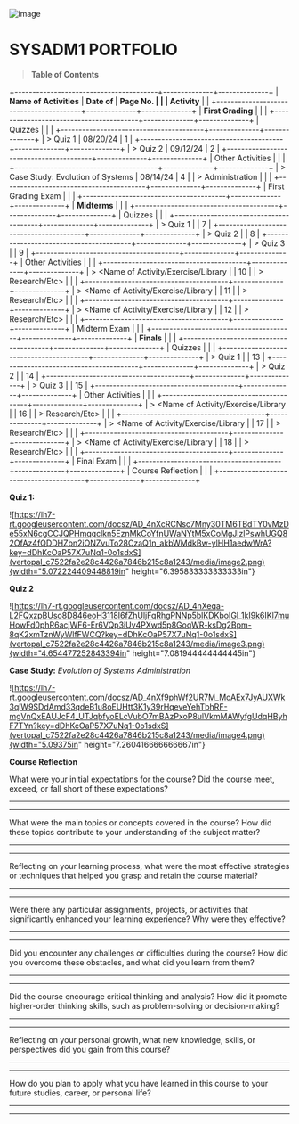 ![image](https://github.com/user-attachments/assets/eb3a7ddb-e8ca-4aa2-ada4-1077137d3d10)

# SYSADM1 PORTFOLIO

> **Table of Contents**

+----------------------------------------+--------------+--------------+
| **Name of Activities**                 | **Date of    | **Page No.** |
|                                        | Activity**   |              |
+----------------------------------------+--------------+--------------+
| **First Grading**                      |              |              |
+----------------------------------------+--------------+--------------+
| Quizzes                                |              |              |
+----------------------------------------+--------------+--------------+
| > Quiz 1                               | 08/20/24     | 1            |
+----------------------------------------+--------------+--------------+
| > Quiz 2                               | 09/12/24     | 2            |
+----------------------------------------+--------------+--------------+
| Other Activities                       |              |              |
+----------------------------------------+--------------+--------------+
| > Case Study: Evolution of Systems     | 08/14/24     | 4            |
| > Administration                       |              |              |
+----------------------------------------+--------------+--------------+
| First Grading Exam                     |              |              |
+----------------------------------------+--------------+--------------+
| **Midterms**                           |              |              |
+----------------------------------------+--------------+--------------+
| Quizzes                                |              |              |
+----------------------------------------+--------------+--------------+
| > Quiz 1                               |              | 7            |
+----------------------------------------+--------------+--------------+
| > Quiz 2                               |              | 8            |
+----------------------------------------+--------------+--------------+
| > Quiz 3                               |              | 9            |
+----------------------------------------+--------------+--------------+
| Other Activities                       |              |              |
+----------------------------------------+--------------+--------------+
| > \<Name of Activity/Exercise/Library  |              | 10           |
| > Research/Etc\>                       |              |              |
+----------------------------------------+--------------+--------------+
| > \<Name of Activity/Exercise/Library  |              | 11           |
| > Research/Etc\>                       |              |              |
+----------------------------------------+--------------+--------------+
| > \<Name of Activity/Exercise/Library  |              | 12           |
| > Research/Etc\>                       |              |              |
+----------------------------------------+--------------+--------------+
| Midterm Exam                           |              |              |
+----------------------------------------+--------------+--------------+
| **Finals**                             |              |              |
+----------------------------------------+--------------+--------------+
| Quizzes                                |              |              |
+----------------------------------------+--------------+--------------+
| > Quiz 1                               |              | 13           |
+----------------------------------------+--------------+--------------+
| > Quiz 2                               |              | 14           |
+----------------------------------------+--------------+--------------+
| > Quiz 3                               |              | 15           |
+----------------------------------------+--------------+--------------+
| Other Activities                       |              |              |
+----------------------------------------+--------------+--------------+
| > \<Name of Activity/Exercise/Library  |              | 16           |
| > Research/Etc\>                       |              |              |
+----------------------------------------+--------------+--------------+
| > \<Name of Activity/Exercise/Library  |              | 17           |
| > Research/Etc\>                       |              |              |
+----------------------------------------+--------------+--------------+
| > \<Name of Activity/Exercise/Library  |              | 18           |
| > Research/Etc\>                       |              |              |
+----------------------------------------+--------------+--------------+
| Final Exam                             |              |              |
+----------------------------------------+--------------+--------------+
| Course Reflection                      |              |              |
+----------------------------------------+--------------+--------------+

**Quiz 1:**

![https://lh7-rt.googleusercontent.com/docsz/AD_4nXcRCNsc7Mny30TM6TBdTY0vMzDe55xN6cgCCJQPHmqqclkn5EznMkCoYfnUWaNYtM5xCoMgJlzlPswhUGQ82OfAz4fQDDHZbn2iONZvuTo28CzaQ1n_akbWMdkBw-ylHH1aedwWrA?key=dDhKcOaP57X7uNq1-0o1sdxS](vertopal_c7522fa2e28c4426a7846b215c8a1243/media/image2.png){width="5.072224409448819in"
height="6.395833333333333in"}

**Quiz 2**

![https://lh7-rt.googleusercontent.com/docsz/AD_4nXeqa-L2FQxzpBUso8D846eoH3118I6fZhUljFqRhgPNNp5blKDKboIGl_1kI9k6IKl7muHowFd0phR6acjWF6-Er6VQp3iUv4PXwd5p8GoqWR-ksDg2Bpm-8qK2xmTznWyWlfFWCQ?key=dDhKcOaP57X7uNq1-0o1sdxS](vertopal_c7522fa2e28c4426a7846b215c8a1243/media/image3.png){width="4.654477252843394in"
height="7.081944444444445in"}

**Case Study:** *Evolution of Systems Administration*

![https://lh7-rt.googleusercontent.com/docsz/AD_4nXf9phWf2UR7M_MoAEx7JyAUXWk3qlW9SDdAmd33qdeB1u8oEUHtt3K1y39rHqeveYehTbhRF-mgVnQxEAUJcF4_UTJqbfyoELcVubO7mBAzPxoP8ulVkmMAWyfgUdqHByhF7TYn?key=dDhKcOaP57X7uNq1-0o1sdxS](vertopal_c7522fa2e28c4426a7846b215c8a1243/media/image4.png){width="5.09375in"
height="7.260416666666667in"}

**Course Reflection**

What were your initial expectations for the course? Did the course meet,
exceed, or fall short of these expectations?

  -----------------------------------------------------------------------

  -----------------------------------------------------------------------

What were the main topics or concepts covered in the course? How did
these topics contribute to your understanding of the subject matter?

  -----------------------------------------------------------------------

  -----------------------------------------------------------------------

Reflecting on your learning process, what were the most effective
strategies or techniques that helped you grasp and retain the course
material?

  -----------------------------------------------------------------------

  -----------------------------------------------------------------------

Were there any particular assignments, projects, or activities that
significantly enhanced your learning experience? Why were they
effective?

  -----------------------------------------------------------------------

  -----------------------------------------------------------------------

Did you encounter any challenges or difficulties during the course? How
did you overcome these obstacles, and what did you learn from them?

  -----------------------------------------------------------------------

  -----------------------------------------------------------------------

Did the course encourage critical thinking and analysis? How did it
promote higher-order thinking skills, such as problem-solving or
decision-making?

  -----------------------------------------------------------------------

  -----------------------------------------------------------------------

Reflecting on your personal growth, what new knowledge, skills, or
perspectives did you gain from this course?

  -----------------------------------------------------------------------

  -----------------------------------------------------------------------

How do you plan to apply what you have learned in this course to your
future studies, career, or personal life?

  -----------------------------------------------------------------------

  -----------------------------------------------------------------------
